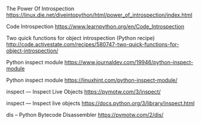The Power Of Introspection
https://linux.die.net/diveintopython/html/power_of_introspection/index.html

Code Introspection
https://www.learnpython.org/en/Code_Introspection

Two quick functions for object introspection (Python recipe)
http://code.activestate.com/recipes/580747-two-quick-functions-for-object-introspection/

Python inspect module
https://www.journaldev.com/19946/python-inspect-module

Python inspect module
https://linuxhint.com/python-inspect-module/

inspect — Inspect Live Objects
https://pymotw.com/3/inspect/

inspect — Inspect live objects
https://docs.python.org/3/library/inspect.html

dis – Python Bytecode Disassembler
https://pymotw.com/2/dis/